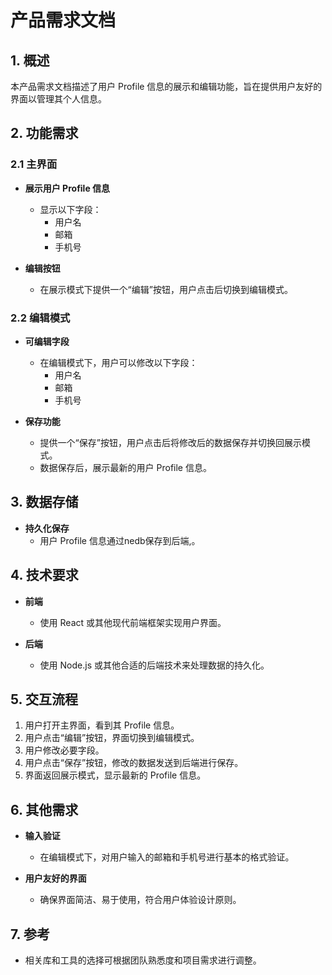 # 产品需求文档

## 1. 概述

本产品需求文档描述了用户 Profile 信息的展示和编辑功能，旨在提供用户友好的界面以管理其个人信息。

## 2. 功能需求

### 2.1 主界面

- **展示用户 Profile 信息**
  - 显示以下字段：
    - 用户名
    - 邮箱
    - 手机号

- **编辑按钮**
  - 在展示模式下提供一个“编辑”按钮，用户点击后切换到编辑模式。

### 2.2 编辑模式

- **可编辑字段**
  - 在编辑模式下，用户可以修改以下字段：
    - 用户名
    - 邮箱
    - 手机号

- **保存功能**
  - 提供一个“保存”按钮，用户点击后将修改后的数据保存并切换回展示模式。
  - 数据保存后，展示最新的用户 Profile 信息。

## 3. 数据存储

- **持久化保存**
  - 用户 Profile 信息通过nedb保存到后端,。

## 4. 技术要求

- **前端**
  - 使用 React 或其他现代前端框架实现用户界面。

- **后端**
  - 使用 Node.js 或其他合适的后端技术来处理数据的持久化。

## 5. 交互流程

1. 用户打开主界面，看到其 Profile 信息。
2. 用户点击“编辑”按钮，界面切换到编辑模式。
3. 用户修改必要字段。
4. 用户点击“保存”按钮，修改的数据发送到后端进行保存。
5. 界面返回展示模式，显示最新的 Profile 信息。

## 6. 其他需求

- **输入验证**
  - 在编辑模式下，对用户输入的邮箱和手机号进行基本的格式验证。

- **用户友好的界面**
  - 确保界面简洁、易于使用，符合用户体验设计原则。

## 7. 参考

- 相关库和工具的选择可根据团队熟悉度和项目需求进行调整。
